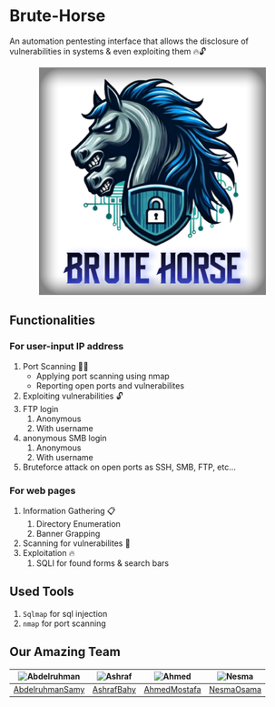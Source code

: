 # Brute-Horse
An automation pentesting interface that allows the disclosure of vulnerabilities in systems &amp; even exploiting them 🔥🔓

<p align="center">
<img src="./assets/BruteHorse.jpeg" width="400px">
</p> 

## Functionalities
### For user-input IP address 
1. Port Scanning 🕵️‍♂️
   - Applying port scanning using nmap 
   - Reporting open ports and vulnerabilites
  1. Exploiting vulnerabilities 🔓 
  2. FTP login 
     1. Anonymous
     2. With username
  3. anonymous SMB login
     1. Anonymous
     2. With username
  4. Bruteforce attack on open ports as SSH, SMB, FTP, etc...
### For web pages
1. Information Gathering 📋
   1. Directory Enumeration
   2. Banner Grapping
2. Scanning for vulnerabilites 🔎
3. Exploitation 🔥
   1. SQLI for found forms & search bars

## Used Tools
1. `Sqlmap` for sql injection
2. `nmap` for port scanning

## Our Amazing Team

| <img src="https://avatars.githubusercontent.com/u/121282837?v=4" width="100px" alt="Abdelruhman"> | <img src="https://avatars.githubusercontent.com/u/111181298?v=4" width="100px" alt="Ashraf"> | <img src="https://avatars.githubusercontent.com/u/88963866?v=4" width="100px" alt="Ahmed"> | <img src="https://avatars.githubusercontent.com/u/128908402?v=4" width="100px" alt="Nesma"> |
| ------------------------------------------------------------------------------------------------- | ----------------------------------------------------------------------------------------- | ------------------------------------------------------------------------------------------- | ------------------------------------------------------------------------------------------- |
| [AbdelruhmanSamy](https://github.com/AbdelruhmanSamy/)                                            | [AshrafBahy](https://github.com/Ashraf-Bahy)                                              | [AhmedMostafa](https://github.com/New-pro125)                                                  | [NesmaOsama](https://github.com/Nesma-Osama)                                         |
